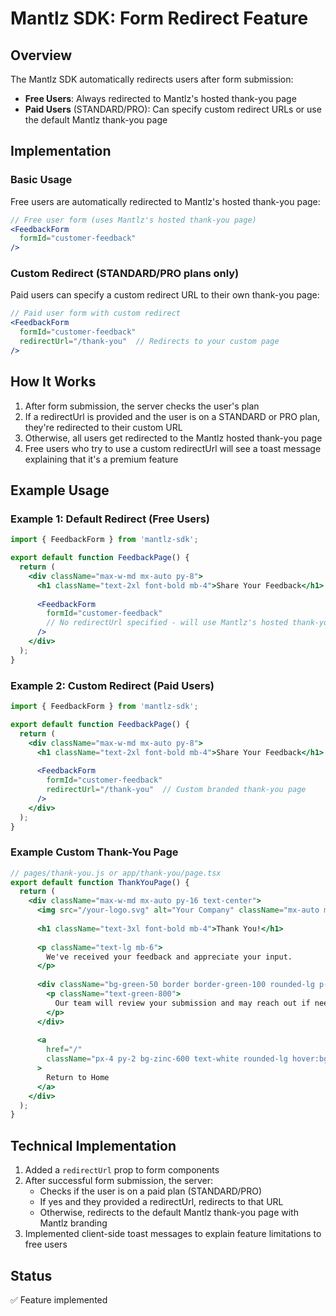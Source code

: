 # Mantlz SDK: Form Redirect Feature

## Overview

The Mantlz SDK automatically redirects users after form submission:

- **Free Users**: Always redirected to Mantlz's hosted thank-you page
- **Paid Users** (STANDARD/PRO): Can specify custom redirect URLs or use the default Mantlz thank-you page

## Implementation

### Basic Usage

Free users are automatically redirected to Mantlz's hosted thank-you page:

```jsx
// Free user form (uses Mantlz's hosted thank-you page)
<FeedbackForm 
  formId="customer-feedback"
/>
```

### Custom Redirect (STANDARD/PRO plans only)

Paid users can specify a custom redirect URL to their own thank-you page:

```jsx
// Paid user form with custom redirect
<FeedbackForm 
  formId="customer-feedback"
  redirectUrl="/thank-you"  // Redirects to your custom page
/>
```

## How It Works

1. After form submission, the server checks the user's plan
2. If a redirectUrl is provided and the user is on a STANDARD or PRO plan, they're redirected to their custom URL
3. Otherwise, all users get redirected to the Mantlz hosted thank-you page
4. Free users who try to use a custom redirectUrl will see a toast message explaining that it's a premium feature

## Example Usage

### Example 1: Default Redirect (Free Users)

```jsx
import { FeedbackForm } from 'mantlz-sdk';

export default function FeedbackPage() {
  return (
    <div className="max-w-md mx-auto py-8">
      <h1 className="text-2xl font-bold mb-4">Share Your Feedback</h1>
      
      <FeedbackForm 
        formId="customer-feedback"
        // No redirectUrl specified - will use Mantlz's hosted thank-you page
      />
    </div>
  );
}
```

### Example 2: Custom Redirect (Paid Users)

```jsx
import { FeedbackForm } from 'mantlz-sdk';

export default function FeedbackPage() {
  return (
    <div className="max-w-md mx-auto py-8">
      <h1 className="text-2xl font-bold mb-4">Share Your Feedback</h1>
      
      <FeedbackForm 
        formId="customer-feedback"
        redirectUrl="/thank-you"  // Custom branded thank-you page
      />
    </div>
  );
}
```

### Example Custom Thank-You Page

```jsx
// pages/thank-you.js or app/thank-you/page.tsx
export default function ThankYouPage() {
  return (
    <div className="max-w-md mx-auto py-16 text-center">
      <img src="/your-logo.svg" alt="Your Company" className="mx-auto mb-6 h-10" />
      
      <h1 className="text-3xl font-bold mb-4">Thank You!</h1>
      
      <p className="text-lg mb-6">
        We've received your feedback and appreciate your input.
      </p>
      
      <div className="bg-green-50 border border-green-100 rounded-lg p-6 mb-8">
        <p className="text-green-800">
          Our team will review your submission and may reach out if needed.
        </p>
      </div>
      
      <a 
        href="/" 
        className="px-4 py-2 bg-zinc-600 text-white rounded-lg hover:bg-zinc-700"
      >
        Return to Home
      </a>
    </div>
  );
}
```

## Technical Implementation

1. Added a `redirectUrl` prop to form components
2. After successful form submission, the server:
   - Checks if the user is on a paid plan (STANDARD/PRO)
   - If yes and they provided a redirectUrl, redirects to that URL
   - Otherwise, redirects to the default Mantlz thank-you page with Mantlz branding
3. Implemented client-side toast messages to explain feature limitations to free users

## Status

✅ Feature implemented